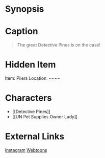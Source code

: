 # Synopsis


# Caption
> The great Detective Pines is on the case!

# Hidden Item
Item: Pliers
Location: ~~~~

# Characters
* [[Detective Pines]]
* [[UN Pet Supplies Owner Lady]]

# External Links
[Instagram](https://www.instagram.com/p/CHJq1waDLlH/)
[Webtoons](https://www.webtoons.com/en/challenge/twistwood-tales/58-detective-pines/viewer?title_no=344740&episode_no=63)